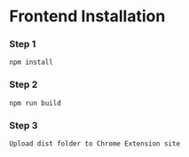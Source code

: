 # Frontend Installation

### Step 1
```
npm install
```

### Step 2
```
npm run build
```

### Step 3
```
Upload dist folder to Chrome Extension site
```
